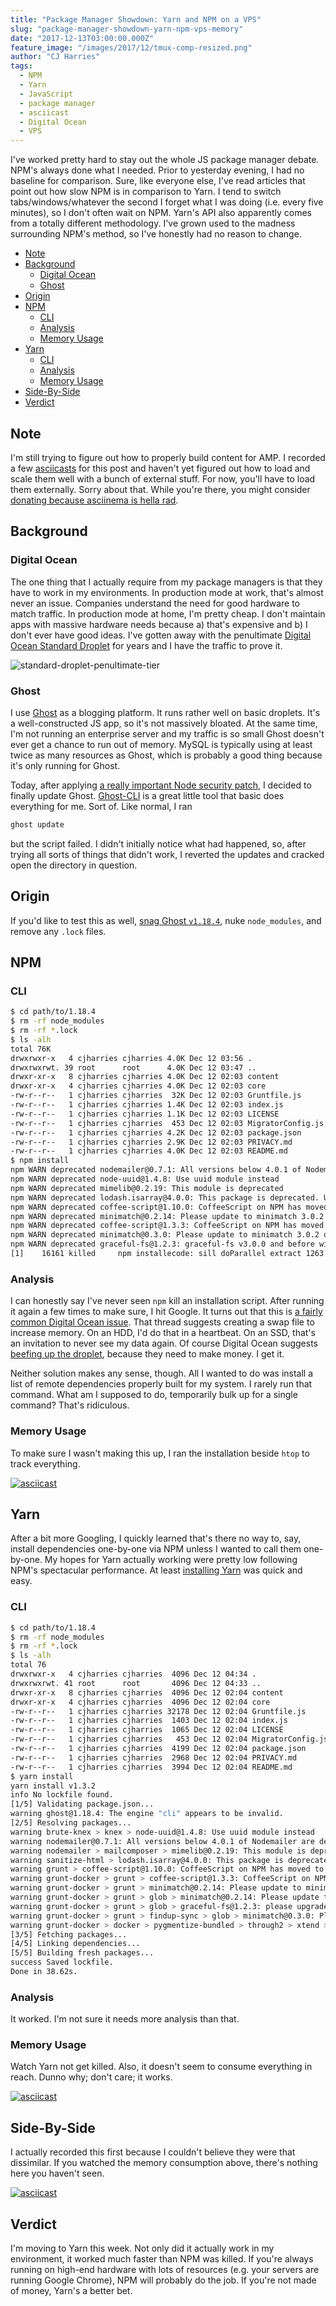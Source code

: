 ```yaml
---
title: "Package Manager Showdown: Yarn and NPM on a VPS"
slug: "package-manager-showdown-yarn-npm-vps-memory"
date: "2017-12-13T03:00:00.000Z"
feature_image: "/images/2017/12/tmux-comp-resized.png"
author: "CJ Harries"
tags:
  - NPM
  - Yarn
  - JavaScript
  - package manager
  - asciicast
  - Digital Ocean
  - VPS
---
```


I've worked pretty hard to stay out the whole JS package manager debate. NPM's always done what I needed. Prior to yesterday evening, I had no baseline for comparison. Sure, like everyone else, I've read articles that point out how slow NPM is in comparison to Yarn. I tend to switch tabs/windows/whatever the second I forget what I was doing (i.e. every five minutes), so I don't often wait on NPM. Yarn's API also apparently comes from a totally different methodology. I've grown used to the madness surrounding NPM's method, so I've honestly had no reason to change.

<!-- MarkdownTOC -->

- [Note](#note)
- [Background](#background)
  - [Digital Ocean](#digital-ocean)
  - [Ghost](#ghost)
- [Origin](#origin)
- [NPM](#npm)
  - [CLI](#cli)
  - [Analysis](#analysis)
  - [Memory Usage](#memory-usage)
- [Yarn](#yarn)
  - [CLI](#cli-1)
  - [Analysis](#analysis-1)
  - [Memory Usage](#memory-usage-1)
- [Side-By-Side](#side-by-side)
- [Verdict](#verdict)

<!-- /MarkdownTOC -->

## Note

I'm still trying to figure out how to properly build content for AMP. I recorded a few [asciicasts](https://asciinema.org/) for this post and haven't yet figured out how to load and scale them well with a bunch of external stuff. For now, you'll have to load them externally. Sorry about that. While you're there, you might consider [donating because asciinema is hella rad](https://asciinema.org/contributing#donating).

## Background

### Digital Ocean

The one thing that I actually require from my package managers is that they have to work in my environments. In production mode at work, that's almost never an issue. Companies understand the need for good hardware to match traffic. In production mode at home, I'm pretty cheap. I don't maintain apps with massive hardware needs because a) that's expensive and b) I don't ever have good ideas. I've gotten away with the penultimate [Digital Ocean Standard Droplet](https://www.digitalocean.com/community/tutorials/choosing-the-right-droplet-for-your-application#standard-droplets) for years and I have the traffic to prove it.

![standard-droplet-penultimate-tier](/images/2017/12/standard-droplet-penultimate-tier.png)

### Ghost

I use [Ghost](https://ghost.org/) as a blogging platform. It runs rather well on basic droplets. It's a well-constructed JS app, so it's not massively bloated. At the same time, I'm not running an enterprise server and my traffic is so small Ghost doesn't ever get a chance to run out of memory. MySQL is typically using at least twice as many resources as Ghost, which is probably a good thing because it's only running for Ghost.

Today, after applying [a really important Node security patch](https://nodejs.org/en/blog/vulnerability/december-2017-security-releases/), I decided to finally update Ghost. [Ghost-CLI](https://github.com/TryGhost/Ghost-CLI) is a great little tool that basic does everything for me. Sort of. Like normal, I ran

```bash
ghost update
```

but the script failed. I didn't initially notice what had happened, so, after trying all sorts of things that didn't work, I reverted the updates and cracked open the directory in question.

## Origin

If you'd like to test this as well, [snag Ghost `v1.18.4`](https://github.com/TryGhost/Ghost/releases/tag/1.18.4), nuke `node_modules`, and remove any `.lock` files.

## NPM

### CLI

```bash
$ cd path/to/1.18.4
$ rm -rf node_modules
$ rm -rf *.lock
$ ls -alh
total 76K
drwxrwxr-x   4 cjharries cjharries 4.0K Dec 12 03:56 .
drwxrwxrwt. 39 root      root      4.0K Dec 12 03:47 ..
drwxr-xr-x   8 cjharries cjharries 4.0K Dec 12 02:03 content
drwxr-xr-x   4 cjharries cjharries 4.0K Dec 12 02:03 core
-rw-r--r--   1 cjharries cjharries  32K Dec 12 02:03 Gruntfile.js
-rw-r--r--   1 cjharries cjharries 1.4K Dec 12 02:03 index.js
-rw-r--r--   1 cjharries cjharries 1.1K Dec 12 02:03 LICENSE
-rw-r--r--   1 cjharries cjharries  453 Dec 12 02:03 MigratorConfig.js
-rw-r--r--   1 cjharries cjharries 4.2K Dec 12 02:03 package.json
-rw-r--r--   1 cjharries cjharries 2.9K Dec 12 02:03 PRIVACY.md
-rw-r--r--   1 cjharries cjharries 4.0K Dec 12 02:03 README.md
$ npm install
npm WARN deprecated nodemailer@0.7.1: All versions below 4.0.1 of Nodemailer are deprecated. See https://nodemailer.com/status/
npm WARN deprecated node-uuid@1.4.8: Use uuid module instead
npm WARN deprecated mimelib@0.2.19: This module is deprecated
npm WARN deprecated lodash.isarray@4.0.0: This package is deprecated. Use Array.isArray.
npm WARN deprecated coffee-script@1.10.0: CoffeeScript on NPM has moved to "coffeescript" (no hyphen)
npm WARN deprecated minimatch@0.2.14: Please update to minimatch 3.0.2 or higher to avoid a RegExp DoS issue
npm WARN deprecated coffee-script@1.3.3: CoffeeScript on NPM has moved to "coffeescript" (no hyphen)
npm WARN deprecated minimatch@0.3.0: Please update to minimatch 3.0.2 or higher to avoid a RegExp DoS issue
npm WARN deprecated graceful-fs@1.2.3: graceful-fs v3.0.0 and before will fail on node releases >= v7.0. Please update to graceful-fs@^4.0.0 as soon as possible. Use 'npm ls graceful-fs' to find it in the tree.
[1]    16161 killed     npm installecode: sill doParallel extract 1263
```

### Analysis

I can honestly say I've never seen `npm` kill an installation script. After running it again a few times to make sure, I hit Google. It turns out that this is [a fairly common Digital Ocean issue](https://www.digitalocean.com/community/questions/npm-gets-killed-no-matter-what). That thread suggests creating a swap file to increase memory. On an HDD, I'd do that in a heartbeat. On an SSD, that's an invitation to never see my data again. Of course Digital Ocean suggests [beefing up the droplet](https://www.digitalocean.com/community/tutorials/how-to-add-swap-on-centos-7#introduction), because they need to make money. I get it.

Neither solution makes any sense, though. All I wanted to do was install a list of remote dependencies properly built for my system. I rarely run that command. What am I supposed to do, temporarily bulk up for a single command? That's ridiculous.

### Memory Usage

To make sure I wasn't making this up, I ran the installation beside `htop` to track everything.

[![asciicast](https://asciinema.org/a/O8NudfqAaAtct7T2ShNTMvqAB.png)](https://asciinema.org/a/O8NudfqAaAtct7T2ShNTMvqAB)

## Yarn

After a bit more Googling, I quickly learned that's there no way to, say, install dependencies one-by-one via NPM unless I wanted to call them one-by-one. My hopes for Yarn actually working were pretty low following NPM's spectacular performance. At least [installing Yarn](https://yarnpkg.com/lang/en/docs/install/) was quick and easy.

### CLI

```bash
$ cd path/to/1.18.4
$ rm -rf node_modules
$ rm -rf *.lock
$ ls -alh
total 76
drwxrwxr-x   4 cjharries cjharries  4096 Dec 12 04:34 .
drwxrwxrwt. 41 root      root       4096 Dec 12 04:33 ..
drwxr-xr-x   8 cjharries cjharries  4096 Dec 12 02:04 content
drwxr-xr-x   4 cjharries cjharries  4096 Dec 12 02:04 core
-rw-r--r--   1 cjharries cjharries 32178 Dec 12 02:04 Gruntfile.js
-rw-r--r--   1 cjharries cjharries  1403 Dec 12 02:04 index.js
-rw-r--r--   1 cjharries cjharries  1065 Dec 12 02:04 LICENSE
-rw-r--r--   1 cjharries cjharries   453 Dec 12 02:04 MigratorConfig.js
-rw-r--r--   1 cjharries cjharries  4199 Dec 12 02:04 package.json
-rw-r--r--   1 cjharries cjharries  2968 Dec 12 02:04 PRIVACY.md
-rw-r--r--   1 cjharries cjharries  3994 Dec 12 02:04 README.md
$ yarn install
yarn install v1.3.2
info No lockfile found.
[1/5] Validating package.json...
warning ghost@1.18.4: The engine "cli" appears to be invalid.
[2/5] Resolving packages...
warning brute-knex > knex > node-uuid@1.4.8: Use uuid module instead
warning nodemailer@0.7.1: All versions below 4.0.1 of Nodemailer are deprecated. See https://nodemailer.com/status/
warning nodemailer > mailcomposer > mimelib@0.2.19: This module is deprecated
warning sanitize-html > lodash.isarray@4.0.0: This package is deprecated. Use Array.isArray.
warning grunt > coffee-script@1.10.0: CoffeeScript on NPM has moved to "coffeescript" (no hyphen)
warning grunt-docker > grunt > coffee-script@1.3.3: CoffeeScript on NPM has moved to "coffeescript" (no hyphen)
warning grunt-docker > grunt > minimatch@0.2.14: Please update to minimatch 3.0.2 or higher to avoid a RegExp DoS issue
warning grunt-docker > grunt > glob > minimatch@0.2.14: Please update to minimatch 3.0.2 or higher to avoid a RegExp DoS issue
warning grunt-docker > grunt > glob > graceful-fs@1.2.3: please upgrade to graceful-fs 4 for compatibility with current and future versions of Node.js
warning grunt-docker > grunt > findup-sync > glob > minimatch@0.3.0: Please update to minimatch 3.0.2 or higher to avoid a RegExp DoS issue
warning grunt-docker > docker > pygmentize-bundled > through2 > xtend > object-keys@0.4.0:
[3/5] Fetching packages...
[4/5] Linking dependencies...
[5/5] Building fresh packages...
success Saved lockfile.
Done in 38.62s.
```

### Analysis

It worked. I'm not sure it needs more analysis than that.

### Memory Usage

Watch Yarn not get killed. Also, it doesn't seem to consume everything in reach. Dunno why; don't care; it works.

[![asciicast](https://asciinema.org/a/Vnpt0fIQkZrxeHE4Vp1khvrO0.png)](https://asciinema.org/a/Vnpt0fIQkZrxeHE4Vp1khvrO0)

## Side-By-Side

I actually recorded this first because I couldn't believe they were that dissimilar. If you watched the memory consumption above, there's nothing here you haven't seen.

[![asciicast](https://asciinema.org/a/HvikBkw4T50ZfN7OqkpPbFtkT.png)](https://asciinema.org/a/HvikBkw4T50ZfN7OqkpPbFtkT)

## Verdict

I'm moving to Yarn this week. Not only did it actually work in my environment, it worked much faster than NPM was killed. If you're always running on high-end hardware with lots of resources (e.g. your servers are running Google Chrome), NPM will probably do the job. If you're not made of money, Yarn's a better bet.

